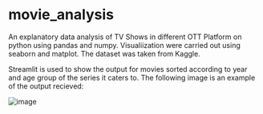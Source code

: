 # movie_analysis

An explanatory data analysis of TV Shows in different OTT Platform on python using pandas and numpy. Visualiization were carried out using seaborn and matplot. The dataset was taken from Kaggle.

Streamlit is used to show the output for movies sorted according to year and age group of the series it caters to. The following image is an example of the output recieved:

![image](https://user-images.githubusercontent.com/46434570/233045278-a7f415a1-487a-491e-947b-63decc65a3f7.png)

